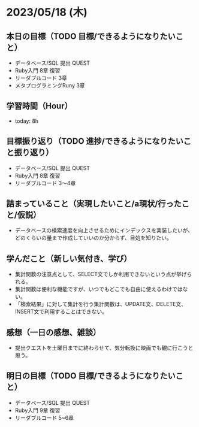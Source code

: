 # 2023/05/18 (木)

## 本日の目標（TODO 目標/できるようになりたいこと）

- データベース/SQL 提出 QUEST
- Ruby入門 8章 復習
- リーダブルコード 3章
- メタプログラミングRuny 3章

## 学習時間（Hour）

- today: 8h

## 目標振り返り（TODO 進捗/できるようになりたいこと振り返り）

- データベース/SQL 提出 QUEST
- Ruby入門 8章 復習
- リーダブルコード 3〜4章

## 詰まっていること（実現したいこと/a現状/行ったこと/仮説）

- データベースの検索速度を向上させるためにインデックスを実装したいが、どのくらいの量まで作成していいのか分からず、目処を知りたい。

## 学んだこと（新しい気付き、学び）

- 集計関数の注意点として、SELECT文でしか利用できないという点が挙げられる。
- 集計関数は便利な機能ですが、いつでもどこでも自由に使えるわけではない。
- 「検索結果」に対して集計を行う集計関数は、UPDATE文、DELETE文、INSERT文で利用することはできない。

## 感想（一日の感想、雑談）

- 提出クエストを土曜日までに終わらせて、気分転換に映画でも観に行こうと思う。

## 明日の目標（TODO 目標/できるようになりたいこと）

- データベース/SQL 提出 QUEST
- Ruby入門 9章 復習
- リーダブルコード 5~6章